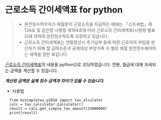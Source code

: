 # 근로소득 간이세액표 for python

> * 원천징수의무자가 매월분의 근로소득을 지급하는 때에는 「소득세법」제134조 및 같은법 시행령 제194조에 따라 근로소득 간이세액표(시행령 별표2)에 의하여 원천징수하도록 규정하고 있습니다.
> * 근로소득 간이세액표는 연말정산시 추가납부 등에 따른 근로자의 부담을 분산하기 위해 월 급여수준과 공제대상 부양가족 수 별로 매월 원천징수해야하는 세액을 정한 표입니다

[근로소득 간이세액표](https://www.nts.go.kr/support/support_03_etc01.asp)의 내용을 python으로 코딩하였습니다. 연봉, 월급에 대해 과세되는 금액을 계산할 수 있습니다. 

***계산된 금액은 실제 징수 금액과 차이가 있을 수 있습니다.***

* 사용법
``` 
  from kosimpletax.y2018 import tax_alculator
  calc = tax_calculator.Calculator()
  result = calc.get_simple_tax_amount(25000000)
  print(result)
  
```